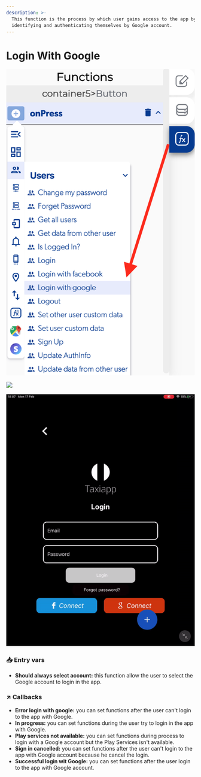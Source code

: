 ```yaml
---
description: >-
  This function is the process by which user gains access to the app by
  identifying and authenticating themselves by Google account.
---
```


# Login With Google

![](../../../.gitbook/assets/captura-de-pantalla-2020-02-10-a-la-s-11.05.03.png)

![](../../../.gitbook/assets/ezgif.com-video-to-gif-15%20%281%29.gif)

![](../../../.gitbook/assets/ezgif.com-video-to-gif-17.gif)

###  <a id="entry-vars"></a>

### 📥 Entry vars <a id="entry-vars"></a>

* **Should always select account:** this function allow the user to select the Google account to login in the app.

### ↗ Callbacks <a id="entry-vars"></a>

* **Error login with google:** you can set functions after the user can't login to the app with Google.
* **In progress:** you can set functions during the user try to login in the app with Google.
* **Play services not available:** you can set functions during process to login with a Google account but the Play Services isn't available.
* **Sign in cancelled:** you can set functions after the user can't login to the app with Google account because he cancel the login.
* **Successful login wit Google:** you can set functions after the user login to the app with Google account.

